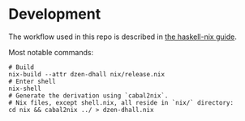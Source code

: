 # Development

The workflow used in this repo is described in [the haskell-nix guide](https://github.com/Gabriel439/haskell-nix/).

Most notable commands:

```
# Build
nix-build --attr dzen-dhall nix/release.nix
# Enter shell
nix-shell
# Generate the derivation using `cabal2nix`.
# Nix files, except shell.nix, all reside in `nix/` directory:
cd nix && cabal2nix ../ > dzen-dhall.nix
```
